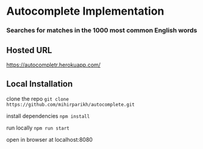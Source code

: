 # Autocomplete Implementation

### Searches for matches in the 1000 most common English words

## Hosted URL
https://autocompletr.herokuapp.com/

## Local Installation

clone the repo
`git clone https://github.com/mihirparikh/autocomplete.git`

install dependencies
`npm install`

run locally
`npm run start`

open in browser at localhost:8080
